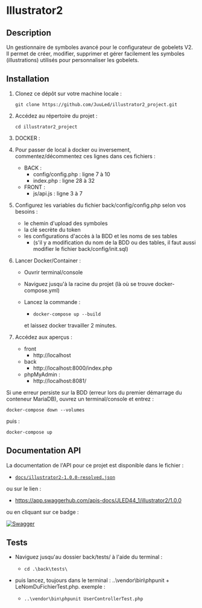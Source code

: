 # Illustrator2

## Description

Un gestionnaire de symboles avancé pour le configurateur de gobelets V2.
Il permet de créer, modifier, supprimer et gérer facilement les symboles (illustrations) utilisés pour personnaliser les gobelets.

## Installation

1. Clonez ce dépôt sur votre machine locale :

	```git clone https://github.com/JuuLed/illustrator2_project.git```


2. Accédez au répertoire du projet :

	```cd illustrator2_project```

3. DOCKER :

4. Pour passer de local à docker ou inversement, commentez/décommentez ces lignes dans ces fichiers :
	- BACK :
		- config/config.php : ligne 7 à 10
		- index.php	 : ligne 28 à 32
	- FRONT :
		- js/api.js	 : ligne 3 à 7

5. Configurez les variables du fichier back/config/config.php selon vos besoins :
	- le chemin d'upload des symboles
	- la clé secrète du token
	- les configurations d'accès à la BDD et les noms de ses tables
		- (s'il y a modification du nom de la BDD ou des tables, il faut aussi modifier le fichier back/config/init.sql)

6. Lancer Docker/Container :
	- Ouvrir terminal/console
	- Naviguez jusqu'à la racine du projet (là où se trouve docker-compose.yml)
	- Lancez la commande : 
		- ```docker-compose up --build```
		
		et laissez docker travailler 2 minutes.

7. Accédez aux aperçus :
	- front 
		- http://localhost
	- back
		- http://localhost:8000/index.php
	- phpMyAdmin :
		- http://localhost:8081/


Si une erreur persiste sur la BDD (erreur lors du premier démarrage du conteneur MariaDB), ouvrez un terminal/console et entrez :

```docker-compose down --volumes```

puis :

```docker-compose up```

## Documentation API

La documentation de l'API pour ce projet est disponible dans le fichier :
- [`docs/illustrator2-1.0.0-resolved.json`](docs/illustrator2-1.0.0-resolved.json)

ou sur le lien :
- https://app.swaggerhub.com/apis-docs/JLED44_1/illustrator2/1.0.0

ou en cliquant sur ce badge :

[![Swagger](https://img.shields.io/badge/-Swagger-%23Clover)](https://app.swaggerhub.com/apis-docs/JLED44_1/illustrator2/1.0.0)

## Tests

- Naviguez jusqu'au dossier back/tests/ à l'aide du terminal :
	- ```cd .\back\tests\```

- puis lancez, toujours dans le terminal : ..\vendor\bin\phpunit + LeNomDuFichierTest.php.
exemple :
    - ```..\vendor\bin\phpunit UserControllerTest.php```


